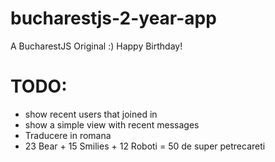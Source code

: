 # bucharestjs-2-year-app
A BucharestJS Original :) Happy Birthday!

# TODO:
- show recent users that joined in
- show a simple view with recent messages
- Traducere in romana
- 23 Bear + 15 Smilies + 12 Roboti = 50 de super petrecareti
